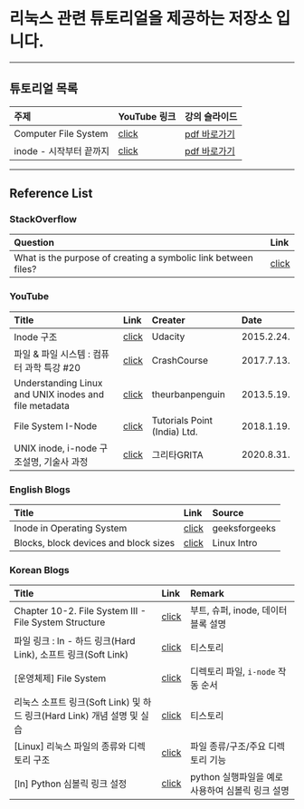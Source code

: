 # 리눅스 관련 튜토리얼을 제공하는 저장소 입니다.

---

## 튜토리얼 목록

|주제|YouTube 링크|강의 슬라이드|
|:--|:--|:--|
|Computer File System|[click](https://youtu.be/AxVMo1dp25M)|[pdf 바로가기](/01_Computer_File_system/computer_file_systems.pdf)|
|inode - 시작부터 끝까지|[click](https://youtu.be/_itDfNvm09k)|[pdf 바로가기](/02_i-node_details/02_i-node%20tutorials.pdf)|

---

## Reference List

### StackOverflow
|Question|Link|
|:---|:---|
|What is the purpose of creating a symbolic link between files?|[click](https://stackoverflow.com/questions/58314491/what-is-the-purpose-of-creating-a-symbolic-link-between-files)|


### YouTube
|Title|Link|Creater|Date|
|:---|:---|:---|:---|
|Inode 구조|[click](https://www.youtube.com/watch?v=tMVj22EWg6A)|Udacity|2015.2.24.|
|파일 & 파일 시스템 : 컴퓨터 과학 특강 #20|[click](https://youtu.be/KN8YgJnShPM)|CrashCourse|2017.7.13.|
|Understanding Linux and UNIX inodes and file metadata|[click](https://youtu.be/_6VJ8WfWI4k)|theurbanpenguin|2013.5.19.|
|File System I-Node|[click](https://youtu.be/uX4k8stjg4I)|Tutorials Point (India) Ltd.|2018.1.19.|
|UNIX inode, i-node 구조설명, 기술사 과정|[click](https://youtu.be/YMNPmJD81N4)|그리타GRITA|2020.8.31.|

### English Blogs
|Title|Link|Source|
|:---|:---|:---|
|Inode in Operating System|[click](https://www.geeksforgeeks.org/inode-in-operating-system/)|geeksforgeeks|
|Blocks, block devices and block sizes|[click](http://www.linuxintro.org/wiki/Blocks,_block_devices_and_block_sizes)|Linux Intro|

### Korean Blogs
|Title|Link|Remark|
|:---|:---|:---|
|Chapter 10-2. File System III - File System Structure|[click](https://asfirstalways.tistory.com/145)|부트, 슈퍼, inode, 데이터 블록 설명|
|파일 링크 : ln - 하드 링크(Hard Link), 소프트 링크(Soft Link)|[click](https://6kkki.tistory.com/10)| 티스토리|
|[운영체제] File System|[click](https://cpm0722.github.io/operating-system/file-system)|디렉토리 파일, `i-node` 작동 순서|
|리눅스 소프트 링크(Soft Link) 및 하드 링크(Hard Link) 개념 설명 및 실습|[click](https://ndb796.tistory.com/506)|티스토리|
|[Linux] 리눅스 파일의 종류와 디렉토리 구조|[click](https://coding-factory.tistory.com/499)|파일 종류/구조/주요 디렉토리 기능|
|[ln] Python 심볼릭 링크 설정|[click](https://passwd.tistory.com/entry/ln-Python-%EC%8B%AC%EB%B3%BC%EB%A6%AD-%EB%A7%81%ED%81%AC-%EC%84%A4%EC%A0%95)|python 실행파일을 예로 사용하여 심볼릭 링크 설명|



